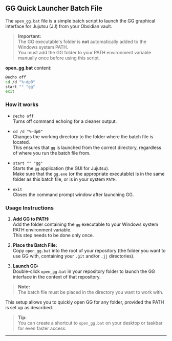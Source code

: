 ## GG Quick Launcher Batch File

The `open_gg.bat` file is a simple batch script to launch the GG graphical interface for Jujutsu (JJ) from your Obsidian vault.

> **Important:**  
> The GG executable's folder is **not** automatically added to the Windows system PATH.  
> You must add the GG folder to your PATH environment variable manually once before using this script.

**open_gg.bat** content:

```bash
@echo off
cd /d "%~dp0"
start "" "gg"
exit
```

### How it works

- `@echo off`  
  Turns off command echoing for a cleaner output.

- `cd /d "%~dp0"`  
  Changes the working directory to the folder where the batch file is located.  
  This ensures that `gg` is launched from the correct directory, regardless of where you run the batch file from.

- `start "" "gg"`  
  Starts the `gg` application (the GUI for Jujutsu).  
  Make sure that the `gg.exe` (or the appropriate executable) is in the same folder as this batch file, or is in your system `PATH`.

- `exit`  
  Closes the command prompt window after launching GG.

### Usage Instructions

1. **Add GG to PATH:**  
   Add the folder containing the `gg` executable to your Windows system PATH environment variable.  
   This step needs to be done only once.

2. **Place the Batch File:**  
   Copy `open_gg.bat` into the root of your repository (the folder you want to use GG with, containing your `.git` and/or `.jj` directories).

3. **Launch GG:**  
   Double-click `open_gg.bat` in your repository folder to launch the GG interface in the context of that repository.

> **Note:**  
> The batch file must be placed in the directory you want to work with.  

This setup allows you to quickly open GG for any folder, provided the PATH is set up as described.

> **Tip:**  
> You can create a shortcut to `open_gg.bat` on your desktop or taskbar for even faster access.

---

